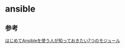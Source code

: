 # ansible 

## 参考

[はじめてAnsibleを使う人が知っておきたい7つのモジュール][*1]

[*1]:https://www.infiniteloop.co.jp/blog/2013/08/ansible/